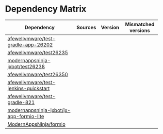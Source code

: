 # Dependency Matrix

Dependency | Sources | Version | Mismatched versions
---------- | ------- | ------- | -------------------
[afewellvmware/test-gradle-app-26202](https://github.com/afewellvmware/test-gradle-app-26202.git) |  | []() | 
[afewellvmware/test26235](https://github.com/afewellvmware/test26235.git) |  | []() | 
[modernappsninja-jxbot/test26238](https://github.com/modernappsninja-jxbot/test26238.git) |  | []() | 
[afewellvmware/test26350](https://github.com/afewellvmware/test26350.git) |  | []() | 
[afewellvmware/test-jenkins-quickstart](https://github.com/afewellvmware/test-jenkins-quickstart.git) |  | []() | 
[afewellvmware/test-gradle-821](https://github.com/afewellvmware/test-gradle-821.git) |  | []() | 
[modernappsninja-jxbot/jx-app-formio-lite](https://github.com/modernappsninja-jxbot/jx-app-formio-lite.git) |  | []() | 
[ModernAppsNinja/formio](https://github.com/ModernAppsNinja/formio.git) |  | []() | 
